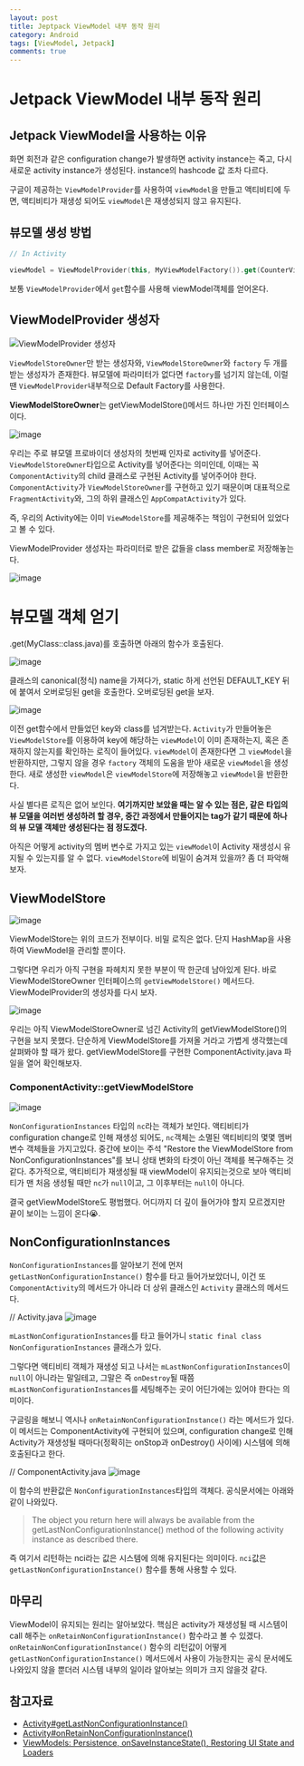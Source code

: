 ```yaml
---
layout: post
title: Jeptpack ViewModel 내부 동작 원리
category: Android
tags: [ViewModel, Jetpack]
comments: true
---
```


# Jetpack ViewModel 내부 동작 원리

## Jetpack ViewModel을 사용하는 이유

화면 회전과 같은 configuration change가 발생하면 activity instance는 죽고, 다시 새로운 activity instance가 생성된다. instance의 hashcode 값 조차 다르다.

구글이 제공하는 `ViewModelProvider`를 사용하여 `viewModel`을 만들고 액티비티에 두면, 액티비티가 재생성 되어도 `viewModel`은 재생성되지 않고 유지된다.

## 뷰모델 생성 방법

```kotlin
// In Activity

viewModel = ViewModelProvider(this, MyViewModelFactory()).get(CounterViewModel::class.java)
```

보통 `ViewModelProvider`에서 `get`함수를 사용해 viewModel객체를 얻어온다.

## ViewModelProvider 생성자

![ViewModelProvider 생성자](https://user-images.githubusercontent.com/18481078/95671579-c8cfd200-0bd3-11eb-846e-75d2a578efe3.png)

`ViewModelStoreOwner`만 받는 생성자와, `ViewModelStoreOwner`와 `factory` 두 개를 받는 생성자가 존재한다.
뷰모델에 파라미터가 없다면 `factory`를 넘기지 않는데, 이럴땐 `ViewModelProvider`내부적으로 Default Factory를 사용한다.

**ViewModelStoreOwner**는 getViewModelStore()메서드 하나만 가진 인터페이스이다.

![image](https://user-images.githubusercontent.com/18481078/95671588-fc126100-0bd3-11eb-9398-b9a82d27ec6c.png)

우리는 주로 뷰모델 프로바이더 생성자의 첫번째 인자로 activity를 넣어준다. `ViewModelStoreOwner`타입으로 Activity를 넣어준다는 의미인데, 이때는 꼭 `ComponentActivity`의 child 클래스로 구현된 Activity를 넣어주어야 한다. `ComponentActivity`가 `ViewModelStoreOwner`를 구현하고 있기 때문이며 대표적으로 `FragmentActivity`와, 그의 하위 클래스인 `AppCompatActivity`가 있다.

즉, 우리의 Activity에는 이미 `ViewModelStore`를 제공해주는 책임이 구현되어 있었다고 볼 수 있다.

ViewModelProvider 생성자는 파라미터로 받은 값들을 class member로 저장해놓는다.

![image](https://user-images.githubusercontent.com/18481078/95671601-13e9e500-0bd4-11eb-828d-f174e81b3cba.png)

# 뷰모델 객체 얻기

.get(MyClass::class.java)를 호출하면 아래의 함수가 호출된다.

![image](https://user-images.githubusercontent.com/18481078/95671638-514e7280-0bd4-11eb-85c0-2a3215f11308.png)

클래스의 canonical(정식) name을 가져다가, static 하게 선언된 DEFAULT_KEY 뒤에 붙여서 오버로딩된 get을 호출한다. 오버로딩된 get을 보자.

![image](https://user-images.githubusercontent.com/18481078/95671640-557a9000-0bd4-11eb-8d2c-98d359372e49.png)

이전 get함수에서 만들었던 key와 class를 넘겨받는다.
`Activity`가 만들어놓은 `ViewModelStore`를 이용하여 key에 해당하는 `viewModel`이 이미 존재하는지, 혹은 존재하지 않는지를 확인하는 로직이 들어있다. `viewModel`이 존재한다면 그 `viewModel`을 반환하지만, 그렇지 않을 경우 `factory` 객체의 도움을 받아 새로운 `viewModel`을 생성한다. 새로 생성한 `viewModel`은 `viewModelStore`에 저장해놓고 `viewModel`을 반환한다.

사실 별다른 로직은 없어 보인다. **여기까지만 보았을 때는 알 수 있는 점은, 같은 타입의 뷰 모델을 여러번 생성하려 할 경우, 중간 과정에서 만들어지는 tag가 같기 때문에 하나의 뷰 모델 객체만 생성된다는 점 정도겠다.**

아직은 어떻게 activity의 멤버 변수로 가지고 있는 `viewModel`이 Activity 재생성시 유지될 수 있는지를 알 수 없다. `viewModelStore`에 비밀이 숨겨져 있을까? 좀 더 파악해보자.

## ViewModelStore

![image](https://user-images.githubusercontent.com/18481078/95671652-7347f500-0bd4-11eb-9f57-c1d6616ea120.png)

ViewModelStore는 위의 코드가 전부이다. 비밀 로직은 없다. 단지 HashMap을 사용하여 ViewModel을 관리할 뿐이다.

그렇다면 우리가 아직 구현을 파헤치지 못한 부분이 딱 한군데 남아있게 된다. 바로 ViewModelStoreOwner 인터페이스의 `getViewModelStore()` 메서드다. ViewModelProvider의 생성자를 다시 보자.

![image](https://user-images.githubusercontent.com/18481078/95671659-7e9b2080-0bd4-11eb-8610-b508779924b5.png)

우리는 아직 ViewModelStoreOwner로 넘긴 Activity의 getViewModelStore()의 구현을 보지 못했다. 단순하게 ViewModelStore를 가져올 거라고 가볍게 생각했는데 살펴봐야 할 때가 왔다. getViewModelStore를 구현한 ComponentActivity.java 파일을 열어 확인해보자.

### ComponentActivity::getViewModelStore

![image](https://user-images.githubusercontent.com/18481078/95671664-8fe42d00-0bd4-11eb-9bb0-40ccf5827e2c.png)

`NonConfigurationInstances` 타입의 `nc`라는 객체가 보인다. 액티비티가 configuration change로 인해 재생성 되어도, `nc`객체는 소멸된 액티비티의 몇몇 멤버 변수 객체들을 가지고있다. 중간에 보이는 주석 "Restore the ViewModelStore from NonConfigurationInstances"를 보니 상태 변화의 타겟이 아닌 객체를 복구해주는 것 같다. 추가적으로, 액티비티가 재생성될 때 viewModel이 유지되는것으로 보아 액티비티가 맨 처음 생성될 때만 `nc`가 `null`이고, 그 이후부터는 `null`이 아니다.

결국 getViewModelStore도 평범했다. 어디까지 더 깊이 들어가야 할지 모르겠지만 끝이 보이는 느낌이 온다😭.

## NonConfigurationInstances

`NonConfigurationInstances`를 알아보기 전에 먼저 `getLastNonConfigurationInstance()` 함수를 타고 들어가보았더니, 이건 또 `ComponentActivity`의 메서드가 아니라 더 상위 클래스인 `Activity` 클래스의 메서드다.

// Activity.java
![image](https://user-images.githubusercontent.com/18481078/95671679-cae66080-0bd4-11eb-8057-50bc0c4864aa.png)

`mLastNonConfigurationInstances`를 타고 들어가니 `static final class NonConfigurationInstances` 클래스가 있다.

그렇다면 액티비티 객체가 재생성 되고 나서는 `mLastNonConfigurationInstances`이 `null`이 아니라는 말일테고, 그말은 즉 `onDestroy`될 때쯤 `mLastNonConfigurationInstances`를 세팅해주는 곳이 어딘가에는 있어야 한다는 의미이다.

구글링을 해보니 역시나 `onRetainNonConfigurationInstance()` 라는 메서드가 있다. 이 메서드는 ComponentActivity에 구현되어 있으며, configuration change로 인해 Activity가 재생성될 때마다(정확히는 onStop과 onDestroy() 사이에) 시스템에 의해 호출된다고 한다.

// ComponentActivity.java
![image](https://user-images.githubusercontent.com/18481078/95671680-ccb02400-0bd4-11eb-821c-e9bd99e75778.png)

이 함수의 반환값은 `NonConfigurationInstances`타입의 객체다. 공식문서에는 아래와 같이 나와있다.

> The object you return here will always be available from the getLastNonConfigurationInstance() method of the following activity instance as described there.

즉 여기서 리턴하는 nci라는 값은 시스템에 의해 유지된다는 의미이다. `nci`값은 `getLastNonConfigurationInstance()` 함수를 통해 사용할 수 있다.

## 마무리

ViewModel이 유지되는 원리는 알아보았다.
핵심은 activity가 재생성될 때 시스템이 call 해주는 `onRetainNonConfigurationInstance()` 함수라고 볼 수 있겠다. `onRetainNonConfigurationInstance()` 함수의 리턴값이 어떻게 `getLastNonConfigurationInstance()` 메서드에서 사용이 가능한지는 공식 문서에도 나와있지 않을 뿐더러 시스템 내부의 일이라 알아보는 의미가 크지 않을것 같다.

## 참고자료

- [Activity#getLastNonConfigurationInstance()](<https://developer.android.com/reference/android/app/Activity#getLastNonConfigurationInstance()>)
- [Activity#onRetainNonConfigurationInstance()](<https://developer.android.com/reference/android/app/Activity#onRetainNonConfigurationInstance()>)
- [ViewModels: Persistence, onSaveInstanceState(), Restoring UI State and Loaders](https://medium.com/androiddevelopers/viewmodels-persistence-onsaveinstancestate-restoring-ui-state-and-loaders-fc7cc4a6c090)
